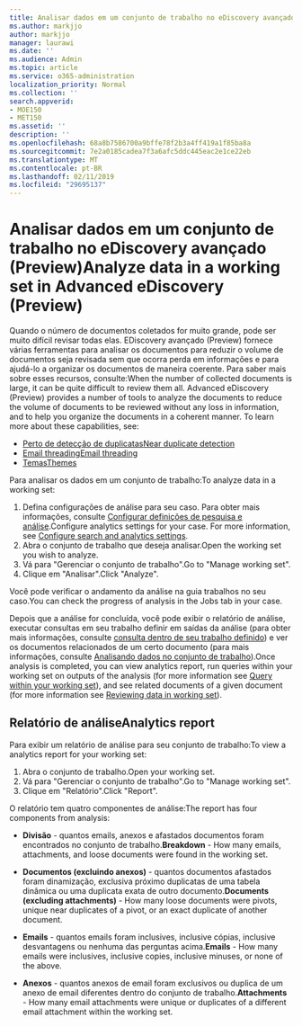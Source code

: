 ```yaml
---
title: Analisar dados em um conjunto de trabalho no eDiscovery avançado (Preview)
ms.author: markjjo
author: markjjo
manager: laurawi
ms.date: ''
ms.audience: Admin
ms.topic: article
ms.service: o365-administration
localization_priority: Normal
ms.collection: ''
search.appverid:
- MOE150
- MET150
ms.assetid: ''
description: ''
ms.openlocfilehash: 68a8b7586700a9bffe78f2b3a4ff419a1f85ba8a
ms.sourcegitcommit: 7e2a0185cadea7f3a6afc5ddc445eac2e1ce22eb
ms.translationtype: MT
ms.contentlocale: pt-BR
ms.lasthandoff: 02/11/2019
ms.locfileid: "29695137"
---
```

# <a name="analyze-data-in-a-working-set-in-advanced-ediscovery-preview"></a><span data-ttu-id="288f9-102">Analisar dados em um conjunto de trabalho no eDiscovery avançado (Preview)</span><span class="sxs-lookup"><span data-stu-id="288f9-102">Analyze data in a working set in Advanced eDiscovery (Preview)</span></span>

<span data-ttu-id="288f9-p101">Quando o número de documentos coletados for muito grande, pode ser muito difícil revisar todas elas. EDiscovery avançado (Preview) fornece várias ferramentas para analisar os documentos para reduzir o volume de documentos seja revisada sem que ocorra perda em informações e para ajudá-lo a organizar os documentos de maneira coerente. Para saber mais sobre esses recursos, consulte:</span><span class="sxs-lookup"><span data-stu-id="288f9-p101">When the number of collected documents is large, it can be quite difficult to review them all. Advanced eDiscovery (Preview) provides a number of tools to analyze the documents to reduce the volume of documents to be reviewed without any loss in information, and to help you organize the documents in a coherent manner. To learn more about these capabilities, see:</span></span>

- [<span data-ttu-id="288f9-106">Perto de detecção de duplicatas</span><span class="sxs-lookup"><span data-stu-id="288f9-106">Near duplicate detection</span></span>](near-duplicates.md)
- [<span data-ttu-id="288f9-107">Email threading</span><span class="sxs-lookup"><span data-stu-id="288f9-107">Email threading</span></span>](email-threading.md)
- [<span data-ttu-id="288f9-108">Temas</span><span class="sxs-lookup"><span data-stu-id="288f9-108">Themes</span></span>](themes.md)

<span data-ttu-id="288f9-109">Para analisar os dados em um conjunto de trabalho:</span><span class="sxs-lookup"><span data-stu-id="288f9-109">To analyze data in a working set:</span></span>

1. <span data-ttu-id="288f9-p102">Defina configurações de análise para seu caso. Para obter mais informações, consulte [Configurar definições de pesquisa e análise](configure-search-analytics-settings.md).</span><span class="sxs-lookup"><span data-stu-id="288f9-p102">Configure analytics settings for your case. For more information, see [Configure search and analytics settings](configure-search-analytics-settings.md).</span></span>
2. <span data-ttu-id="288f9-112">Abra o conjunto de trabalho que deseja analisar.</span><span class="sxs-lookup"><span data-stu-id="288f9-112">Open the working set you wish to analyze.</span></span>
3. <span data-ttu-id="288f9-113">Vá para "Gerenciar o conjunto de trabalho".</span><span class="sxs-lookup"><span data-stu-id="288f9-113">Go to "Manage working set".</span></span>
4. <span data-ttu-id="288f9-114">Clique em "Analisar".</span><span class="sxs-lookup"><span data-stu-id="288f9-114">Click "Analyze".</span></span>

<span data-ttu-id="288f9-115">Você pode verificar o andamento da análise na guia trabalhos no seu caso.</span><span class="sxs-lookup"><span data-stu-id="288f9-115">You can check the progress of analysis in the Jobs tab in your case.</span></span>

 <span data-ttu-id="288f9-116">Depois que a análise for concluída, você pode exibir o relatório de análise, executar consultas em seu trabalho definir em saídas da análise (para obter mais informações, consulte [consulta dentro de seu trabalho definido](working-set-search.md)) e ver os documentos relacionados de um certo documento (para mais informações, consulte [ Analisando dados no conjunto de trabalho](reviewing-data-in-working-set.md)).</span><span class="sxs-lookup"><span data-stu-id="288f9-116">Once analysis is completed, you can view analytics report, run queries within your working set on outputs of the analysis (for more information see [Query within your working set](working-set-search.md)), and see related documents of a given document (for more information see [Reviewing data in working set](reviewing-data-in-working-set.md)).</span></span>

## <a name="analytics-report"></a><span data-ttu-id="288f9-117">Relatório de análise</span><span class="sxs-lookup"><span data-stu-id="288f9-117">Analytics report</span></span>

<span data-ttu-id="288f9-118">Para exibir um relatório de análise para seu conjunto de trabalho:</span><span class="sxs-lookup"><span data-stu-id="288f9-118">To view a analytics report for your working set:</span></span>

1. <span data-ttu-id="288f9-119">Abra o conjunto de trabalho.</span><span class="sxs-lookup"><span data-stu-id="288f9-119">Open your working set.</span></span>
2. <span data-ttu-id="288f9-120">Vá para "Gerenciar o conjunto de trabalho".</span><span class="sxs-lookup"><span data-stu-id="288f9-120">Go to "Manage working set".</span></span>
3. <span data-ttu-id="288f9-121">Clique em "Relatório".</span><span class="sxs-lookup"><span data-stu-id="288f9-121">Click "Report".</span></span>

<span data-ttu-id="288f9-122">O relatório tem quatro componentes de análise:</span><span class="sxs-lookup"><span data-stu-id="288f9-122">The report has four components from analysis:</span></span>

- <span data-ttu-id="288f9-123">**Divisão** - quantos emails, anexos e afastados documentos foram encontrados no conjunto de trabalho.</span><span class="sxs-lookup"><span data-stu-id="288f9-123">**Breakdown** - How many emails, attachments, and loose documents were found in the working set.</span></span>

- <span data-ttu-id="288f9-124">**Documentos (excluindo anexos)** - quantos documentos afastados foram dinamização, exclusiva próximo duplicatas de uma tabela dinâmica ou uma duplicata exata de outro documento.</span><span class="sxs-lookup"><span data-stu-id="288f9-124">**Documents (excluding attachments)** - How many loose documents were pivots, unique near duplicates of a pivot, or an exact duplicate of another document.</span></span>

- <span data-ttu-id="288f9-125">**Emails** - quantos emails foram inclusives, inclusive cópias, inclusive desvantagens ou nenhuma das perguntas acima.</span><span class="sxs-lookup"><span data-stu-id="288f9-125">**Emails** - How many emails were inclusives, inclusive copies, inclusive minuses, or none of the above.</span></span>

- <span data-ttu-id="288f9-126">**Anexos** - quantos anexos de email foram exclusivos ou duplica de um anexo de email diferentes dentro do conjunto de trabalho.</span><span class="sxs-lookup"><span data-stu-id="288f9-126">**Attachments** - How many email attachments were unique or duplicates of a different email attachment within the working set.</span></span>